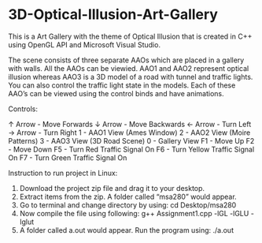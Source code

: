 # 3D-Optical-Illusion-Art-Gallery

This is a Art Gallery with the theme of Optical Illusion that is created in C++ using OpenGL API and Microsoft Visual Studio.

The scene consists of three separate AAOs which are placed in a gallery with walls. 
All the AAOs can be viewied.
AAO1 and AAO2 represent optical illusion whereas 
AAO3 is a 3D model of a road with tunnel and traffic lights. You can also control the traffic light state in the models. 
Each of these AAO’s can be viewed using the control binds and have animations. 



Controls:

↑ Arrow - Move Forwards
↓ Arrow - Move Backwards
← Arrow - Turn Left
→ Arrow - Turn Right
1 - AAO1 View (Ames Window)
2 - AAO2 View (Moire Patterns)
3 - AAO3 View (3D Road Scene)
0 - Gallery View
F1 - Move Up
F2 - Move Down
F5 - Turn Red Traffic Signal On
F6 - Turn Yellow Traffic Signal On
F7 - Turn Green Traffic Signal On


Instruction to run project in Linux:

1. Download the project zip file and drag it to your desktop.
2. Extract items from the zip. A folder called “msa280” would appear.
3. Go to terminal and change directory by using: cd Desktop/msa280
4. Now compile the file using following: g++ Assignment1.cpp -lGL -lGLU -lglut
5. A folder called a.out would appear. Run the program using: ./a.out
